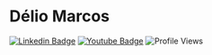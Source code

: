 # Délio Marcos
[![Linkedin Badge](https://img.shields.io/badge/-LinkedIn-blue?style=flat-square&logo=Linkedin&logoColor=white&link=https://www.linkedin.com/in/juniorcost4/)](https://www.linkedin.com/in/juniorcost4/)
[![Youtube Badge](https://img.shields.io/badge/-YouTube-ff0000?style=flat-square&labelColor=ff0000&logo=youtube&logoColor=white&link=https://www.youtube.com/channel/UC__OaX5RG28CpEAfbtDsURA)](https://www.youtube.com/channel/UC__OaX5RG28CpEAfbtDsURA)
![Profile Views](https://komarev.com/ghpvc/?username=juniorcost4&color=green)

